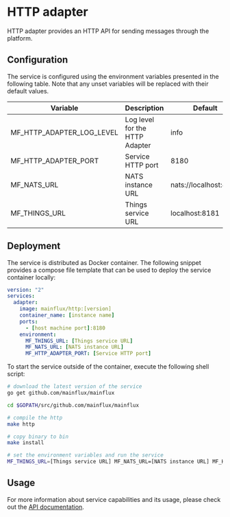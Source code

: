 # HTTP adapter

HTTP adapter provides an HTTP API for sending messages through the platform.

## Configuration

The service is configured using the environment variables presented in the
following table. Note that any unset variables will be replaced with their
default values.

| Variable                    | Description                    | Default               |
|-----------------------------|--------------------------------|-----------------------|
| MF_HTTP_ADAPTER_LOG_LEVEL   | Log level for the HTTP Adapter | info                  |
| MF_HTTP_ADAPTER_PORT        | Service HTTP port              | 8180                  |
| MF_NATS_URL                 | NATS instance URL              | nats://localhost:4222 |
| MF_THINGS_URL               | Things service URL             | localhost:8181        |

## Deployment

The service is distributed as Docker container. The following snippet provides
a compose file template that can be used to deploy the service container locally:

```yaml
version: "2"
services:
  adapter:
    image: mainflux/http:[version]
    container_name: [instance name]
    ports:
      - [host machine port]:8180
    environment:
      MF_THINGS_URL: [Things service URL]
      MF_NATS_URL: [NATS instance URL]
      MF_HTTP_ADAPTER_PORT: [Service HTTP port]
```

To start the service outside of the container, execute the following shell script:

```bash
# download the latest version of the service
go get github.com/mainflux/mainflux

cd $GOPATH/src/github.com/mainflux/mainflux

# compile the http
make http

# copy binary to bin
make install

# set the environment variables and run the service
MF_THINGS_URL=[Things service URL] MF_NATS_URL=[NATS instance URL] MF_HTTP_ADAPTER_PORT=[Service HTTP port] $GOBIN/mainflux-http
```

## Usage

For more information about service capabilities and its usage, please check out
the [API documentation](swagger.yaml).
